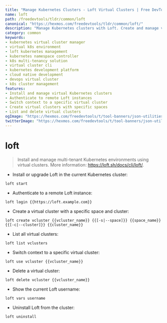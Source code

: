 ```yaml
---
title: "Manage Kubernetes Clusters - Loft Virtual Clusters | Free DevTools"
name: loft
path: /freedevtools/tldr/common/loft
canonical: "https://hexmos.com/freedevtools/tldr/common/loft/"
description: "Manage Kubernetes clusters with Loft. Create and manage virtual Kubernetes environments effortlessly. Free online tool, no registration required. Try our DevOps tools."
category: common
keywords:
- kubernetes virtual cluster manager
- virtual k8s environment
- loft kubernetes management
- kubernetes namespace controller
- k8s multi-tenancy solution
- virtual cluster cli
- kubernetes development platform
- cloud native development
- devops virtual cluster
- k8s cluster management
features:
- Install and manage virtual Kubernetes clusters
- Authenticate to remote Loft instances
- Switch context to a specific virtual cluster
- Create virtual clusters with specific spaces
- List and delete virtual clusters
ogImage: "https://hexmos.com/freedevtools/t/tool-banners/json-utilities-banner.png"
twitterImage: "https://hexmos.com/freedevtools/t/tool-banners/json-utilities-banner.png"
---
```


# loft

> Install and manage multi-tenant Kubernetes environments using virtual clusters.
> More information: <https://loft.sh/docs/cli/loft/>.

- Install or upgrade Loft in the current Kubernetes cluster:

`loft start`

- Authenticate to a remote Loft instance:

`loft login {{https://loft.example.com}}`

- Create a virtual cluster with a specific space and cluster:

`loft create vcluster {{vcluster_name}} {{[-s|--space]}} {{space_name}} {{[-c|--cluster]}} {{cluster_name}}`

- List all virtual clusters:

`loft list vclusters`

- Switch context to a specific virtual cluster:

`loft use vcluster {{vcluster_name}}`

- Delete a virtual cluster:

`loft delete vcluster {{vcluster_name}}`

- Show the current Loft username:

`loft vars username`

- Uninstall Loft from the cluster:

`loft uninstall`
